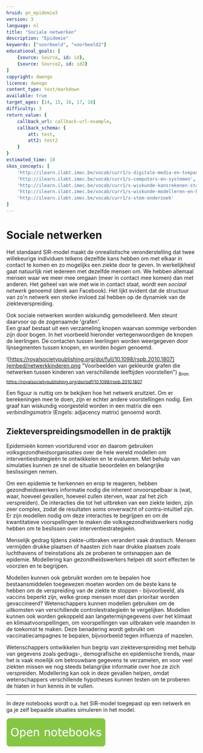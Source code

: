 ```yaml
---
hruid: pn_epidemie3
version: 3
language: nl
title: "Sociale netwerken"
description: "Epidemie"
keywords: ["voorbeeld", "voorbeeld2"]
educational_goals: [
    {source: Source, id: id}, 
    {source: Source2, id: id2}
]
copyright: dwengo
licence: dwengo
content_type: text/markdown
available: true
target_ages: [14, 15, 16, 17, 18]
difficulty: 3
return_value: {
    callback_url: callback-url-example,
    callback_schema: {
        att: test,
        att2: test2
    }
}
estimated_time: 10
skos_concepts: [
    'http://ilearn.ilabt.imec.be/vocab/curr1/s-digitale-media-en-toepassingen', 
    'http://ilearn.ilabt.imec.be/vocab/curr1/s-computers-en-systemen', 
    'http://ilearn.ilabt.imec.be/vocab/curr1/s-wiskunde-kansrekenen-statistiek',
    'http://ilearn.ilabt.imec.be/vocab/curr1/s-wiskunde-modelleren-en-heuristiek', 
    'http://ilearn.ilabt.imec.be/vocab/curr1/s-stem-onderzoek'
]
---
```


# Sociale netwerken

Het standaard SIR-model maakt de onrealistische veronderstelling dat twee willekeurige individuen telkens dezelfde kans hebben om met elkaar in contact te komen 
en zo mogelijks een ziekte door te geven. In werkelijkheid gaat natuurlijk niet iedereen met dezelfde mensen om. 
We hebben allemaal mensen waar we meer mee omgaan (meer in contact mee komen) dan met anderen. 
Het geheel van wie met wie in contact staat, wordt een *sociaal netwerk* genoemd (denk aan Facebook). Het lijkt evident dat de structuur van zo'n netwerk een sterke invloed zal hebben op de dynamiek van de ziekteverspreiding.

Ook sociale netwerken worden wiskundig gemodelleerd. Men steunt daarvoor op de zogenaamde 'grafen'.  
Een graaf bestaat uit een verzameling knopen waarvan sommige verbonden zijn door bogen. 
In het voorbeeld hieronder vertegenwoordigen de knopen de leerlingen. 
De contacten tussen leerlingen worden weergegeven door lijnsegmenten tussen knopen, en worden *bogen* genoemd. 

![https://royalsocietypublishing.org/doi/full/10.1098/rspb.2010.1807](embed/netwerkkinderen.png "Voorbeelden van gekleurde grafen die netwerken tussen kinderen van verschillende leeftijden voorstellen")
<sub>Bron: https://royalsocietypublishing.org/doi/pdf/10.1098/rspb.2010.1807</sub>

Een figuur is nuttig om te bekijken hoe het netwerk eruitziet. Om er berekeningen mee te doen, zijn er echter andere voorstellingen nodig. 
Een graaf kan wiskundig voorgesteld worden in een matrix die een *verbindingsmatrix* (Engels: adjacency matrix) genoemd wordt.

## Ziekteverspreidingsmodellen in de praktijk

Epidemieën komen voortdurend voor en daarom gebruiken volksgezondheidsorganisaties over de hele wereld modellen om interventiestrategieën te ontwikkelen 
en te evalueren. Met behulp van simulaties kunnen ze snel de situatie beoordelen en belangrijke beslissingen nemen. 

Om een ​​epidemie te herkennen en erop te reageren, hebben gezondheidswerkers informatie nodig die inherent onvoorspelbaar 
is (wat, waar, hoeveel gevallen, hoeveel zullen sterven, waar zal het zich verspreiden). 
De interacties die tot het uitbreken van een ziekte leiden, zijn zeer complex, zodat de resultaten soms onverwacht of contra-intuïtief zijn. 
Er zijn modellen nodig om deze interacties te begrijpen en om de kwantitatieve voorspellingen te maken die volksgezondheidswerkers nodig hebben 
om te beslissen over interventiestrategieën.

Menselijk gedrag tijdens ziekte-uitbraken verandert vaak drastisch. 
Mensen vermijden drukke plaatsen of haasten zich naar drukke plaatsen zoals luchthavens of treinstations als ze proberen te ontsnappen aan de epidemie. 
Modellering kan gezondheidswerkers helpen dit soort effecten te voorzien en te begrijpen.

Modellen kunnen ook gebruikt worden om te bepalen hoe bestaansmiddelen toegewezen moeten worden om de beste kans te hebben 
om de verspreiding van de ziekte te stoppen - bijvoorbeeld, als vaccins beperkt zijn, welke groep mensen moet dan prioritair worden gevaccineerd? 
Wetenschappers kunnen modellen gebruiken om de uitkomsten van verschillende controlestrategieën te vergelijken. 
Modellen kunnen ook worden gekoppeld aan langetermijngegevens over het klimaat en klimaatvoorspellingen, om voorspellingen van uitbraken vele maanden 
in de toekomst te maken. Deze benadering wordt gebruikt om vaccinatiecampagnes te bepalen, bijvoorbeeld tegen influenza of mazelen.

Wetenschappers ontwikkelen hun begrip van ziekteverspreiding met behulp van gegevens zoals gedrags-, demografische en epidemische trends, 
maar het is vaak moeilijk om betrouwbare gegevens te verzamelen, en voor veel ziekten missen we nog steeds belangrijke informatie over hoe ze zich verspreiden. 
Modellering kan ook in deze gevallen helpen, omdat wetenschappers verschillende hypotheses kunnen testen om te proberen de hiaten in hun kennis in te vullen.

***

In deze notebooks wordt o.a. het SIR-model toegepast op een netwerk en ga je zelf bepaalde situaties simuleren in het model.

[![](embed/Knop.png "Knop")](https://kiks.ilabt.imec.be/jupyterhub/?id=1221 "Notebooks Epidemie")
